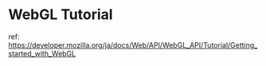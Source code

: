 # WebGL Tutorial
ref: https://developer.mozilla.org/ja/docs/Web/API/WebGL_API/Tutorial/Getting_started_with_WebGL
